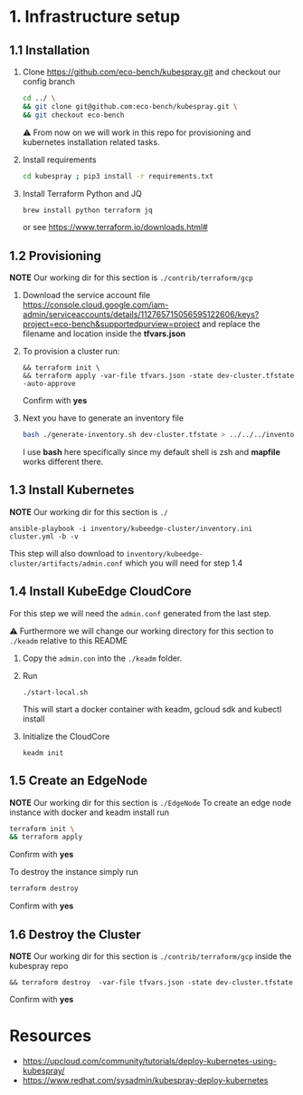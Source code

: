 # 1. Infrastructure setup
## 1.1 Installation

1. Clone https://github.com/eco-bench/kubespray.git and checkout our config branch
   ```bash
   cd ../ \
   && git clone git@github.com:eco-bench/kubespray.git \
   && git checkout eco-bench
   ```
   :warning: From now on we will work in this repo for provisioning and kubernetes installation related tasks.


2. Install requirements 
   ```bash
   cd kubespray ; pip3 install -r requirements.txt
   ```

3. Install Terraform Python and JQ
   ```bash
   brew install python terraform jq
   ```
   or see https://www.terraform.io/downloads.html#

## 1.2 Provisioning

**NOTE** Our working dir for this section is `./contrib/terraform/gcp`

1. Download the service account file https://console.cloud.google.com/iam-admin/serviceaccounts/details/112765715056595122606/keys?project=eco-bench&supportedpurview=project
   and replace the filename and location inside the **tfvars.json**

2. To provision a cluster run:
   ```
   && terraform init \
   && terraform apply -var-file tfvars.json -state dev-cluster.tfstate -auto-approve
   ```
   Confirm with **yes**

3. Next you have to generate an inventory file 
   ```bash
   bash ./generate-inventory.sh dev-cluster.tfstate > ../../../inventory/kubeedge-cluster/inventory.ini
   ```
   I use **bash** here specifically since my default shell is zsh and **mapfile** works different there.


## 1.3 Install Kubernetes

**NOTE** Our working dir for this section is `./`

```
ansible-playbook -i inventory/kubeedge-cluster/inventory.ini cluster.yml -b -v
```

This step will also download to `inventory/kubeedge-cluster/artifacts/admin.conf` which you will need for step 1.4 


## 1.4 Install KubeEdge CloudCore

For this step we will need the `admin.conf` generated from the last step.

:warning: Furthermore we will change our working directory for this section to `./keadm` relative to this README 

1. Copy the `admin.con` into the `./keadm` folder. 
   

2. Run
   ```
   ./start-local.sh
   ```
   This will start a docker container with keadm, gcloud sdk and kubectl install
   

3. Initialize the CloudCore
   ```
   keadm init
   ```

## 1.5 Create an EdgeNode

**NOTE** Our working dir for this section is `./EdgeNode`
 To create an edge node instance with docker and keadm install run
```bash
terraform init \
&& terraform apply
```
Confirm with **yes**


To destroy the instance simply run 
```bash
terraform destroy 
```
Confirm with **yes**

## 1.6 Destroy the Cluster

**NOTE** Our working dir for this section is `./contrib/terraform/gcp` inside the kubespray repo
   ```
   && terraform destroy  -var-file tfvars.json -state dev-cluster.tfstate
   ```
Confirm with **yes**


# Resources
- https://upcloud.com/community/tutorials/deploy-kubernetes-using-kubespray/
- https://www.redhat.com/sysadmin/kubespray-deploy-kubernetes
